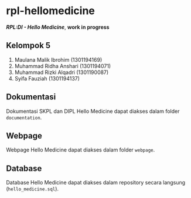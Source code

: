 # rpl-hellomedicine
_**RPL:DI - Hello Medicine**_, **work in progress**

## Kelompok 5
1. Maulana Malik Ibrohim (1301194169)
2. Muhammad Ridha Anshari (1301194071)
3. Muhammad Rizki Alqadri (1301190087)
4. Syifa Fauziah (1301194137)

## Dokumentasi
Dokumentasi SKPL dan DIPL Hello Medicine dapat diakses dalam folder `documentation`.

## Webpage
Webpage Hello Medicine dapat diakses dalam folder `webpage`.

## Database
Database Hello Medicine dapat diakses dalam repository secara langsung (`hello_medicine.sql`).
